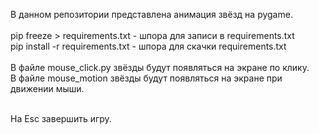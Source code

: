 <p>
В данном репозитории представлена анимация звёзд на pygame.<br><br>
pip freeze > requirements.txt - шпора для записи в requirements.txt<br>
pip install -r requirements.txt - шпора для скачки requirements.txt<br><br>
В файле mouse_click.py звёзды будут появляться на экране по клику.<br>
В файле mouse_motion звёзды будут появляться на экране при движении мыши.<br><br>

На Esc завершить игру.
</p>